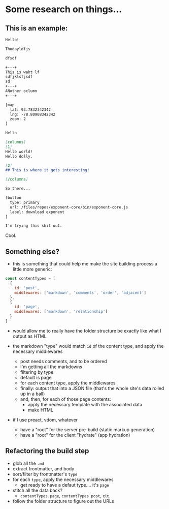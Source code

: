 # Some research on things...

## This is an example:

```markdown
Hello!

Thodayldfjs

dfsdf

+---+
This is waht lf
sdfjklsfjsdf
sd
+---+
ANother oclumn
+---+

[map
  lat: 93.7832342342
  lng: -78.80908342342
  zoom: 2
]

Hello

[columns]
[1]
Hello world!
Hello dolly.

[2]
## This is where it gets interesting!

[/columns]

So there...

[button
  type: primary
  url: /files/repos/exponent-core/bin/exponent-core.js
  label: download exponent
]

I'm trying this shit out.
```

Cool.


## Something else?

- this is something that could help me make the site building process a little more generic:

```js
const contentTypes = [
  {
    id: 'post',
    middlewares: ['markdown', 'comments', 'order', 'adjacent']
  },
  {
    id: 'page',
    middlewares: ['markdown', 'relationship']
  }
]
```

- would allow me to really have the folder structure be exactly like what I output as HTML
- the markdown "type" would match `id` of the content type, and apply the necessary middlewares
  - post needs comments, and to be ordered
  - I'm getting all the markdowns
  - filtering by type
  - default is page
  - for each content type, apply the middlewares
  - finally: output that into a JSON file (that's the whole site's data rolled up in a ball)
  - and, then, for each of those page contents:
    - apply the necessary template with the associated data
    - make HTML

- if I use preact, vdom, whatever
  - have a "root" for the server pre-build (static markup generation)
  - have a "root" for the client "hydrate" (app hydration)

## Refactoring the build step

- glob all the `.md`
- extract frontmatter, and body
- sort/filter by frontmatter's `type`
- for each `type`, apply the necessary middlewares
  - get ready to have a defaut type.... it's `page`
- stitch all the data back?
  - `contentTypes.page`, `contentTypes.post`, etc.
- follow the folder structure to figure out the URLs
